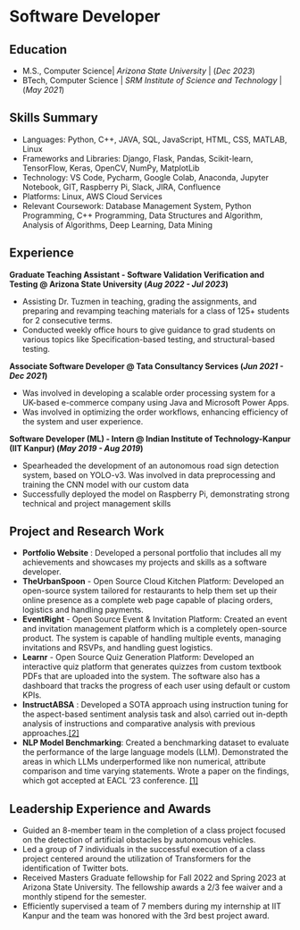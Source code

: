 # Software Developer

## Education
- M.S., Computer Science| _Arizona State University_ | (_Dec 2023_)  
- BTech, Computer Science | _SRM Institute of Science and Technology_ | (_May 2021_)

## Skills Summary
- Languages: Python, C++, JAVA, SQL, JavaScript, HTML, CSS, MATLAB, Linux
- Frameworks and Libraries: Django, Flask, Pandas, Scikit-learn, TensorFlow, Keras, OpenCV, NumPy, MatplotLib
- Technology: VS Code, Pycharm, Google Colab, Anaconda, Jupyter Notebook, GIT, Raspberry Pi, Slack, JIRA, Confluence
- Platforms: Linux, AWS Cloud Services
- Relevant Coursework: Database Management System, Python Programming, C++ Programming, Data Structures and Algorithm, Analysis of Algorithms, Deep Learning, Data Mining

## Experience
**Graduate Teaching Assistant - Software Validation Verification and Testing @ Arizona State University (_Aug 2022 - Jul 2023_)**
- Assisting Dr. Tuzmen in teaching, grading the assignments, and preparing and revamping teaching materials for a class of 125+ students for 2 consecutive terms.
- Conducted weekly office hours to give guidance to grad students on various topics like Specification-based testing, and structural-based testing.

**Associate Software Developer @ Tata Consultancy Services (_Jun 2021 - Dec 2021_)**
- Was involved in developing a scalable order processing system for a UK-based e-commerce company using Java and Microsoft Power Apps.
- Was involved in optimizing the order workflows, enhancing efficiency of the system and user experience.
  
**Software Developer (ML) - Intern @ Indian Institute of Technology-Kanpur (IIT Kanpur) (_May 2019 - Aug 2019_)**
- Spearheaded the development of an autonomous road sign detection system, based on YOLO-v3. Was involved in data preprocessing and training the CNN model with our custom data
- Successfully deployed the model on Raspberry Pi, demonstrating strong technical and project management skills

## Project and Research Work

- **Portfolio Website** : Developed a personal portfolio that includes all my achievements and showcases my projects and skills as a software developer.
- **TheUrbanSpoon** - Open Source Cloud Kitchen Platform: Developed an open-source system tailored for restaurants to help them set up their online presence as a complete web page capable of placing orders, logistics and handling payments.
- **EventRight** - Open Source Event & Invitation Platform: Created an event and invitation management platform which is a completely open-source product. The system is capable of handling multiple events, managing invitations and RSVPs, and
handling guest logistics.
- **Learnr** - Open Source Quiz Generation Platform: Developed an interactive quiz platform that generates quizzes from custom textbook PDFs that are uploaded into the system. The software also has a dashboard that tracks the progress of each user using default or custom KPIs.
- **InstructABSA** : Developed a SOTA approach using instruction tuning for the aspect-based sentiment analysis task and also\ carried out in-depth analysis of instructions and comparative analysis with previous approaches.[[2]](https://aclanthology.org/2023.eacl-main.30/)
- **NLP Model Benchmarking**: Created a benchmarking dataset to evaluate the performance of the large language models (LLM). Demonstrated the areas in which LLMs underperformed like non numerical, attribute comparison and time varying statements. Wrote a paper on the findings, which got accepted at EACL ‘23 conference. [[1]](https://arxiv.org/abs/2210.07471)

## Leadership Experience and Awards

- Guided an 8-member team in the completion of a class project focused on the detection of artificial obstacles by autonomous
vehicles.
- Led a group of 7 individuals in the successful execution of a class project centered around the utilization of Transformers for
the identification of Twitter bots.
- Received Masters Graduate fellowship for Fall 2022 and Spring 2023 at Arizona State University. The fellowship awards a 2/3
fee waiver and a monthly stipend for the semester.
- Efficiently supervised a team of 7 members during my internship at IIT Kanpur and the team was honored with the 3rd best
project award.

























